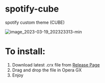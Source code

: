 # spotify-cube
spotify custom theme (CUBE)


![image_2023-03-19_202323313-min](https://user-images.githubusercontent.com/34002411/226182653-000c71fb-ff6f-4868-9869-bccc8543c68f.jpg)


# To install:
1. Download latest  .crx file from [Release Page](https://github.com/GX-Custom-Extensions/spotify-cube/releases)
2. Drag and drop the file in Opera GX
3. Enjoy
